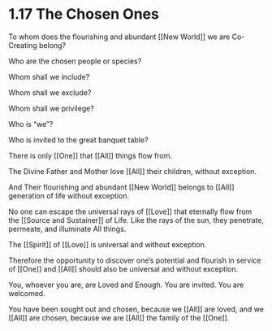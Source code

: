 # 1.17 The Chosen Ones
To whom does the flourishing and abundant [[New World]] we are Co-Creating belong? 

Who are the chosen people or species? 

Whom shall we include? 

Whom shall we exclude? 

Whom shall we privilege?  

Who is “we”? 

Who is invited to the great banquet table? 

There is only [[One]] that [[All]] things flow from. 

The Divine Father and Mother love [[All]] their children, without exception. 

And Their flourishing and abundant [[New World]] belongs to [[All]] generation of life without exception. 

No one can escape the universal rays of [[Love]] that eternally flow from the [[Source and Sustainer]] of Life. Like the rays of the sun, they penetrate, permeate, and illuminate All things. 

The [[Spirit]] of [[Love]] is universal and without exception. 

Therefore the opportunity to discover one’s potential and flourish in service of [[One]] and [[All]] should also be universal and without exception. 

You, whoever you are, are Loved and Enough. You are invited. You are welcomed. 

You have been sought out and chosen, because we [[All]] are loved, and we [[All]] are chosen, because we are [[All]] the family of the [[One]]. 


